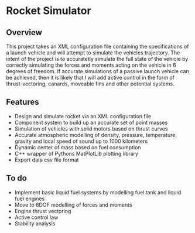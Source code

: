 # Rocket Simulator

## Overview

This project takes an XML configuration file containing the specifications of a launch vehicle and will attempt to simulate the vehicles trajectory.
The intent of the project is to accuratetly simulate the full state of the vehicle by correctly simulating the forces and moments acting on the vehicle in 6 degrees of freedom.
If accurate simulations of a passive launch vehicle can be achieved, then it is likely that I will add active control in the form of thrust-vectoring, canards, moveable fins and other potential systems.

## Features

- Design and simulate rocket via an XML configuration file
- Component system to build up an accurate set of point masses
- Simulation of vehicles with solid motors based on thrust curves
- Accurate atmospheric modelling of density, pressure, temperature, gravity and local speed of sound up to 1000 kilometers
- Dynamic center of mass based on fuel consumption
- C++ wrapper of Pythons MatPlotLib plotting library
- Export data csv file format

## To do
- Implement basic liquid fuel systems by modelling fuel tank and liquid fuel engines
- Move to 6DOF modelling of forces and moments
- Engine thrust vectoring
- Active control law
- Stability analysis
